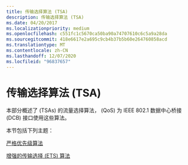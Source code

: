 ```yaml
---
title: 传输选择算法 (TSA)
description: 传输选择算法 (TSA)
ms.date: 04/20/2017
ms.localizationpriority: medium
ms.openlocfilehash: c551fc1c5670ca50ba90a74707610c6c5a9a28da
ms.sourcegitcommit: 418e6617e2a695c9cb4b37b5b60e264760858acd
ms.translationtype: MT
ms.contentlocale: zh-CN
ms.lasthandoff: 12/07/2020
ms.locfileid: "96837657"
---
```

# <a name="transmission-selection-algorithms-tsas"></a>传输选择算法 (TSA)


本部分概述了 (TSAs) 的流量选择算法， (QoS) 为 IEEE 802.1 数据中心桥接 (DCB) 接口使用这些算法。

本节包括下列主题：

[严格优先级算法](strict-priority-algorithm.md)

[增强的传输选择 (ETS) 算法](enhanced-transmission-selection--ets--algorithm.md)

 

 





